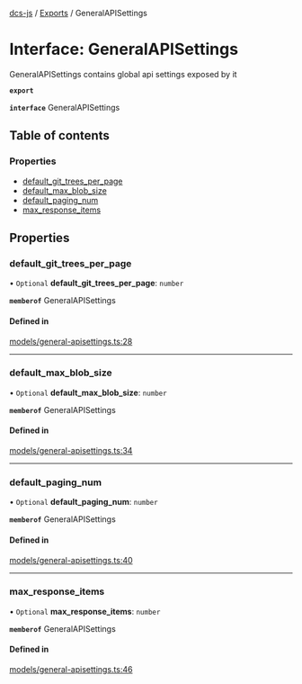 [dcs-js](../README.md) / [Exports](../modules.md) / GeneralAPISettings

# Interface: GeneralAPISettings

GeneralAPISettings contains global api settings exposed by it

**`export`**

**`interface`** GeneralAPISettings

## Table of contents

### Properties

- [default\_git\_trees\_per\_page](GeneralAPISettings.md#default_git_trees_per_page)
- [default\_max\_blob\_size](GeneralAPISettings.md#default_max_blob_size)
- [default\_paging\_num](GeneralAPISettings.md#default_paging_num)
- [max\_response\_items](GeneralAPISettings.md#max_response_items)

## Properties

### <a id="default_git_trees_per_page" name="default_git_trees_per_page"></a> default\_git\_trees\_per\_page

• `Optional` **default\_git\_trees\_per\_page**: `number`

**`memberof`** GeneralAPISettings

#### Defined in

[models/general-apisettings.ts:28](https://github.com/unfoldingWord/dcs-js/blob/09d5a5e/models/general-apisettings.ts#L28)

___

### <a id="default_max_blob_size" name="default_max_blob_size"></a> default\_max\_blob\_size

• `Optional` **default\_max\_blob\_size**: `number`

**`memberof`** GeneralAPISettings

#### Defined in

[models/general-apisettings.ts:34](https://github.com/unfoldingWord/dcs-js/blob/09d5a5e/models/general-apisettings.ts#L34)

___

### <a id="default_paging_num" name="default_paging_num"></a> default\_paging\_num

• `Optional` **default\_paging\_num**: `number`

**`memberof`** GeneralAPISettings

#### Defined in

[models/general-apisettings.ts:40](https://github.com/unfoldingWord/dcs-js/blob/09d5a5e/models/general-apisettings.ts#L40)

___

### <a id="max_response_items" name="max_response_items"></a> max\_response\_items

• `Optional` **max\_response\_items**: `number`

**`memberof`** GeneralAPISettings

#### Defined in

[models/general-apisettings.ts:46](https://github.com/unfoldingWord/dcs-js/blob/09d5a5e/models/general-apisettings.ts#L46)
